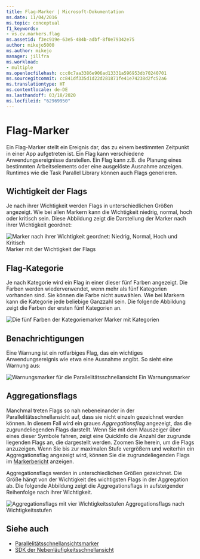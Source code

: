 ```yaml
---
title: Flag-Marker | Microsoft-Dokumentation
ms.date: 11/04/2016
ms.topic: conceptual
f1_keywords:
- vs.cv.markers.flag
ms.assetid: f3ec919e-63e5-484b-adbf-8f0e79342e75
author: mikejo5000
ms.author: mikejo
manager: jillfra
ms.workload:
- multiple
ms.openlocfilehash: ccc0c7aa3386e906ad13331a596953db70240701
ms.sourcegitcommit: cc841df335d1d22d281871fe41e74238d2fc52a6
ms.translationtype: HT
ms.contentlocale: de-DE
ms.lasthandoff: 03/18/2020
ms.locfileid: "62969950"
---
```

# <a name="flag-markers"></a>Flag-Marker
Ein Flag-Marker stellt ein Ereignis dar, das zu einem bestimmten Zeitpunkt in einer App aufgetreten ist. Ein Flag kann verschiedene Anwendungsereignisse darstellen. Ein Flag kann z.B. die Planung eines bestimmten Arbeitselements oder eine ausgelöste Ausnahme anzeigen. Runtimes wie die Task Parallel Library können auch Flags generieren.

## <a name="flag-importance"></a>Wichtigkeit der Flags
 Je nach ihrer Wichtigkeit werden Flags in unterschiedlichen Größen angezeigt. Wie bei allen Markern kann die Wichtigkeit niedrig, normal, hoch oder kritisch sein.  Diese Abbildung zeigt die Darstellung der Marker nach ihrer Wichtigkeit geordnet:

 ![Marker nach ihrer Wichtigkeit geordnet: Niedrig, Normal, Hoch und Kritisch](../profiling/media/cvmarkerimportance.png "CVMarkerImportance") Marker mit der Wichtigkeit der Flags

## <a name="flag-category"></a>Flag-Kategorie
 Je nach Kategorie wird ein Flag in einer dieser fünf Farben angezeigt. Die Farben werden wiederverwendet, wenn mehr als fünf Kategorien vorhanden sind. Sie können die Farbe nicht auswählen. Wie bei Markern kann die Kategorie jede beliebige Ganzzahl sein. Die folgende Abbildung zeigt die Farben der ersten fünf Kategorien an.

 ![Die fünf Farben der Kategoriemarker](../profiling/media/cvmarkercategory.png "CVMarkerCategory") Marker mit Kategorien

## <a name="alerts"></a>Benachrichtigungen
 Eine Warnung ist ein rotfarbiges Flag, das ein wichtiges Anwendungsereignis wie etwa eine Ausnahme angibt.  So sieht eine Warnung aus:

 ![Warnungsmarker für die Parallelitätsschnellansicht](../profiling/media/cvmarkeralert.png "CVMarkerAlert") Ein Warnungsmarker

## <a name="aggregation-flags"></a>Aggregationsflags
 Manchmal treten Flags so nah nebeneinander in der Parallelitätsschnellansicht auf, dass sie nicht einzeln gezeichnet werden können. In diesem Fall wird ein graues *Aggregationsflag* angezeigt, das die zugrundeliegenden Flags darstellt. Wenn Sie mit dem Mauszeiger über eines dieser Symbole fahren, zeigt eine QuickInfo die Anzahl der zugrunde liegenden Flags an, die dargestellt werden. Zoomen Sie herein, um die Flags anzuzeigen. Wenn Sie bis zur maximalen Stufe vergrößern und weiterhin ein Aggregationsflag angezeigt wird, können Sie die zugrundeliegenden Flags im [Markerbericht](../profiling/markers-report.md) anzeigen.

 Aggregationsflags werden in unterschiedlichen Größen gezeichnet. Die Größe hängt von der Wichtigkeit des wichtigsten Flags in der Aggregation ab. Die folgende Abbildung zeigt die Aggregationsflags in aufsteigender Reihenfolge nach ihrer Wichtigkeit.

 ![Aggregationsflags mit vier Wichtigkeitsstufen](../profiling/media/cvmarkeraggregate.png "CVMarkerAggregate") Aggregationsflags nach Wichtigkeitsstufen

## <a name="see-also"></a>Siehe auch
- [Parallelitätsschnellansichtsmarker](../profiling/concurrency-visualizer-markers.md)
- [SDK der Nebenläufigkeitsschnellansicht](../profiling/concurrency-visualizer-sdk.md)